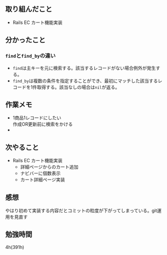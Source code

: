 ## 取り組んだこと
- Rails EC  カート機能実装

## 分かったこと

### `find`と`find_by`の違い

- `find`は主キーを元に検索する。該当するレコードがない場合例外が発生する。
- `find_by`は複数の条件を指定することができ、最初にマッチした該当するレコードを1件取得する。該当なしの場合は`nil`が返る。


## 作業メモ
- 1商品1レコードにしたい<br>作成OR更新前に検索をかける
- 

## 次やること
- Rails EC  カート機能実装
  - 詳細ページからのカート追加
  - ナビバーに個数表示
  - カート詳細ページ実装

## 感想
やはり初めて実装する内容だとコミットの粒度が下がってしまっている。git運用を見直す


## 勉強時間
4h(391h)